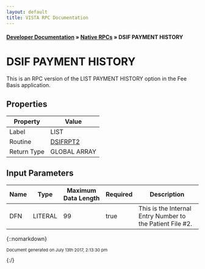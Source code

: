 ```yaml
---
layout: default
title: VISTA RPC Documentation
---
```


#### [Developer Documentation](../index) &#187; [Native RPCs](TableOfContents) &#187; DSIF PAYMENT HISTORY<br/>
# DSIF PAYMENT HISTORY

This is an RPC version of the LIST PAYMENT HISTORY option in the Fee Basis application.

## Properties

Property | Value
--- | ---
Label | LIST
Routine | [DSIFRPT2](http://code.osehra.org/dox/Routine_DSIFRPT2_source.html)
Return Type | GLOBAL ARRAY


## Input Parameters

Name | Type | Maximum Data Length | Required | Description
--- | --- | --- | --- | ---
DFN | LITERAL | 99 | true | This is the Internal Entry Number to the Patient File #2.



{::nomarkdown} <br/><p style="font-size: 11px">Document generated on July 13th 2017, 2:13:30 pm</p>{:/}